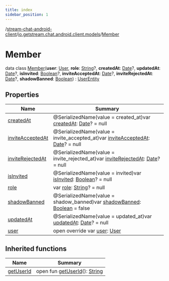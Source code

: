 ```yaml
---
title: index
sidebar_position: 1
---
```

/[stream-chat-android-client](../../index.md)/[io.getstream.chat.android.client.models](../index.md)/[Member](index.md)  
  
  
  
# Member  
data class [Member](index.md)(**user**: [User](../User/index.md), **role**: [String](https://kotlinlang.org/api/latest/jvm/stdlib/kotlin/-string/index.html)?, **createdAt**: [Date](https://developer.android.com/reference/kotlin/java/util/Date.html)?, **updatedAt**: [Date](https://developer.android.com/reference/kotlin/java/util/Date.html)?, **isInvited**: [Boolean](https://kotlinlang.org/api/latest/jvm/stdlib/kotlin/-boolean/index.html)?, **inviteAcceptedAt**: [Date](https://developer.android.com/reference/kotlin/java/util/Date.html)?, **inviteRejectedAt**: [Date](https://developer.android.com/reference/kotlin/java/util/Date.html)?, **shadowBanned**: [Boolean](https://kotlinlang.org/api/latest/jvm/stdlib/kotlin/-boolean/index.html)) : [UserEntity](../UserEntity/index.md)  
  
## Properties  
  
|  Name |  Summary | 
|---|---|
| <a name="io.getstream.chat.android.client.models/Member/createdAt/#/PointingToDeclaration/"></a>[createdAt](createdAt.md)| <a name="io.getstream.chat.android.client.models/Member/createdAt/#/PointingToDeclaration/"></a>@SerializedName(value = created_at)var [createdAt](createdAt.md): [Date](https://developer.android.com/reference/kotlin/java/util/Date.html)? = null|
| <a name="io.getstream.chat.android.client.models/Member/inviteAcceptedAt/#/PointingToDeclaration/"></a>[inviteAcceptedAt](inviteAcceptedAt.md)| <a name="io.getstream.chat.android.client.models/Member/inviteAcceptedAt/#/PointingToDeclaration/"></a>@SerializedName(value = invite_accepted_at)var [inviteAcceptedAt](inviteAcceptedAt.md): [Date](https://developer.android.com/reference/kotlin/java/util/Date.html)? = null|
| <a name="io.getstream.chat.android.client.models/Member/inviteRejectedAt/#/PointingToDeclaration/"></a>[inviteRejectedAt](inviteRejectedAt.md)| <a name="io.getstream.chat.android.client.models/Member/inviteRejectedAt/#/PointingToDeclaration/"></a>@SerializedName(value = invite_rejected_at)var [inviteRejectedAt](inviteRejectedAt.md): [Date](https://developer.android.com/reference/kotlin/java/util/Date.html)? = null|
| <a name="io.getstream.chat.android.client.models/Member/isInvited/#/PointingToDeclaration/"></a>[isInvited](isInvited.md)| <a name="io.getstream.chat.android.client.models/Member/isInvited/#/PointingToDeclaration/"></a>@SerializedName(value = invited)var [isInvited](isInvited.md): [Boolean](https://kotlinlang.org/api/latest/jvm/stdlib/kotlin/-boolean/index.html)? = null|
| <a name="io.getstream.chat.android.client.models/Member/role/#/PointingToDeclaration/"></a>[role](role.md)| <a name="io.getstream.chat.android.client.models/Member/role/#/PointingToDeclaration/"></a>var [role](role.md): [String](https://kotlinlang.org/api/latest/jvm/stdlib/kotlin/-string/index.html)? = null|
| <a name="io.getstream.chat.android.client.models/Member/shadowBanned/#/PointingToDeclaration/"></a>[shadowBanned](shadowBanned.md)| <a name="io.getstream.chat.android.client.models/Member/shadowBanned/#/PointingToDeclaration/"></a>@SerializedName(value = shadow_banned)var [shadowBanned](shadowBanned.md): [Boolean](https://kotlinlang.org/api/latest/jvm/stdlib/kotlin/-boolean/index.html) = false|
| <a name="io.getstream.chat.android.client.models/Member/updatedAt/#/PointingToDeclaration/"></a>[updatedAt](updatedAt.md)| <a name="io.getstream.chat.android.client.models/Member/updatedAt/#/PointingToDeclaration/"></a>@SerializedName(value = updated_at)var [updatedAt](updatedAt.md): [Date](https://developer.android.com/reference/kotlin/java/util/Date.html)? = null|
| <a name="io.getstream.chat.android.client.models/Member/user/#/PointingToDeclaration/"></a>[user](user.md)| <a name="io.getstream.chat.android.client.models/Member/user/#/PointingToDeclaration/"></a>open override var [user](user.md): [User](../User/index.md)|
  
  
## Inherited functions  
  
|  Name |  Summary | 
|---|---|
| <a name="io.getstream.chat.android.client.models/UserEntity/getUserId/#/PointingToDeclaration/"></a>[getUserId](../UserEntity/getUserId.md)| <a name="io.getstream.chat.android.client.models/UserEntity/getUserId/#/PointingToDeclaration/"></a>open fun [getUserId](../UserEntity/getUserId.md)(): [String](https://kotlinlang.org/api/latest/jvm/stdlib/kotlin/-string/index.html)|

